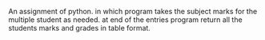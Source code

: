 An assignment of python. in which program takes the subject marks for the multiple student as needed. at end of the entries program return all the students marks and grades in table format.
